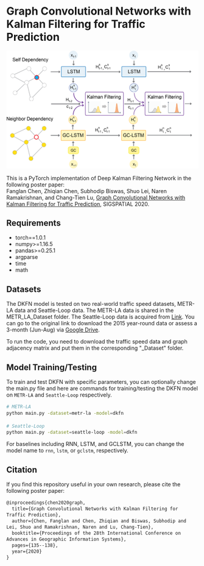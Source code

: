 # Graph Convolutional Networks with Kalman Filtering for Traffic Prediction

![Deep Kalman Filtering Network](figures/DKFN_model_architecture.png "Model Architecture")

This is a PyTorch implementation of Deep Kalman Filtering Network in the following poster paper: \
Fanglan Chen, Zhiqian Chen, Subhodip Biswas, Shuo Lei, Naren Ramakrishnan, and Chang-Tien Lu, [Graph Convolutional Networks with Kalman Filtering for Traffic Prediction](https://dl.acm.org/doi/10.1145/3397536.3422257), SIGSPATIAL 2020.

## Requirements
- torch==1.0.1
- numpy>=1.16.5
- pandas>=0.25.1
- argparse
- time
- math

## Datasets

The DKFN model is tested on two real-world traffic speed datasets, METR-LA data and Seattle-Loop data. The METR-LA data is shared in the METR_LA_Dataset folder. The Seattle-Loop data is acquired from [Link](https://github.com/zhiyongc/Seattle-Loop-Data). You can go to the original link to download the 2015 year-round data or assess a 3-month (Jun-Aug) via [Google Drive](https://drive.google.com/drive/folders/14Ub7q09SCzjIikNcJBMC1Z7dZPLX4xpJ?usp=sharing).

To run the code, you need to download the traffic speed data and graph adjacency matrix and put them in the corresponding "_Dataset" folder.

## Model Training/Testing

To train and test DKFN with specific parameters, you can optionally change the main.py file and here are commands for training/testing the DKFN model on `METR-LA` and `Seattle-Loop` respectively. 

```bash
# METR-LA
python main.py -dataset=metr-la -model=dkfn

# Seattle-Loop
python main.py -dataset=seattle-loop -model=dkfn
```
For baselines including RNN, LSTM, and GCLSTM, you can change the model name to `rnn`, `lstm`, or `gclstm`, respectively.

## Citation

If you find this repository useful in your own research, please cite the following poster paper:
```
@inproceedings{chen2020graph,
  title={Graph Convolutional Networks with Kalman Filtering for Traffic Prediction},
  author={Chen, Fanglan and Chen, Zhiqian and Biswas, Subhodip and Lei, Shuo and Ramakrishnan, Naren and Lu, Chang-Tien},
  booktitle={Proceedings of the 28th International Conference on Advances in Geographic Information Systems},
  pages={135--138},
  year={2020}
}
```
